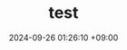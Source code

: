 ---
title: test
date: 2024-09-26 01:26:10 +09:00
categories: [메인 카테고리, 서브 카테고리]
tags:
  [
    test
  ]
---